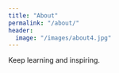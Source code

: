 ```yaml
---
title: "About"
permalink: "/about/"
header:
  image: "/images/about4.jpg"
---
```


Keep learning and inspiring.
